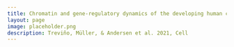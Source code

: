 ```yaml
---
title: Chromatin and gene-regulatory dynamics of the developing human cortex at single-cell resolution 
layout: page
image: placeholder.png
description: Treviño, Müller, & Andersen et al. 2021, Cell
---
```

